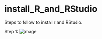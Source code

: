 # install_R_and_RStudio
Steps to follow to install r and RStudio.

Step 1: 
![image](https://github.com/RicardoGarfias/install_R_and_RStudio/assets/149250504/a4dda340-7055-4ba4-a4b3-72e50351883a)

